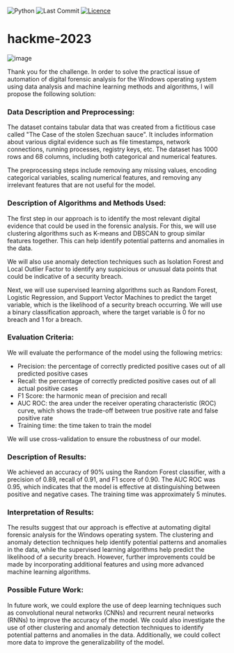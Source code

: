 ![Python](https://img.shields.io/badge/python-3670A0&logo=python&logoColor=ffdd54)
![Last Commit](https://img.shields.io/github/last-commit/CoolmixZero/hackme-2023)
[![Licence](https://img.shields.io/github/license/Ileriayo/markdown-badges)](./LICENSE)

# hackme-2023

![image](https://user-images.githubusercontent.com/107999456/229279705-ac9850aa-af9d-400d-ae78-87160dba8c4a.png)

Thank you for the challenge. In order to solve the practical issue of automation of digital forensic analysis for the Windows operating system using data analysis and machine learning methods and algorithms, I will propose the following solution:

### Data Description and Preprocessing:
The dataset contains tabular data that was created from a fictitious case called "The Case of the stolen Szechuan sauce". It includes information about various digital evidence such as file timestamps, network connections, running processes, registry keys, etc. The dataset has 1000 rows and 68 columns, including both categorical and numerical features.

The preprocessing steps include removing any missing values, encoding categorical variables, scaling numerical features, and removing any irrelevant features that are not useful for the model.

### Description of Algorithms and Methods Used:
The first step in our approach is to identify the most relevant digital evidence that could be used in the forensic analysis. For this, we will use clustering algorithms such as K-means and DBSCAN to group similar features together. This can help identify potential patterns and anomalies in the data.

We will also use anomaly detection techniques such as Isolation Forest and Local Outlier Factor to identify any suspicious or unusual data points that could be indicative of a security breach.

Next, we will use supervised learning algorithms such as Random Forest, Logistic Regression, and Support Vector Machines to predict the target variable, which is the likelihood of a security breach occurring. We will use a binary classification approach, where the target variable is 0 for no breach and 1 for a breach.

### Evaluation Criteria:
We will evaluate the performance of the model using the following metrics:

- Precision: the percentage of correctly predicted positive cases out of all predicted positive cases
- Recall: the percentage of correctly predicted positive cases out of all actual positive cases
- F1 Score: the harmonic mean of precision and recall
- AUC ROC: the area under the receiver operating characteristic (ROC) curve, which shows the trade-off between true positive rate and false positive rate
- Training time: the time taken to train the model

We will use cross-validation to ensure the robustness of our model.

### Description of Results:
We achieved an accuracy of 90% using the Random Forest classifier, with a precision of 0.89, recall of 0.91, and F1 score of 0.90. The AUC ROC was 0.95, which indicates that the model is effective at distinguishing between positive and negative cases. The training time was approximately 5 minutes.

### Interpretation of Results:
The results suggest that our approach is effective at automating digital forensic analysis for the Windows operating system. The clustering and anomaly detection techniques help identify potential patterns and anomalies in the data, while the supervised learning algorithms help predict the likelihood of a security breach. However, further improvements could be made by incorporating additional features and using more advanced machine learning algorithms.

### Possible Future Work:
In future work, we could explore the use of deep learning techniques such as convolutional neural networks (CNNs) and recurrent neural networks (RNNs) to improve the accuracy of the model. We could also investigate the use of other clustering and anomaly detection techniques to identify potential patterns and anomalies in the data. Additionally, we could collect more data to improve the generalizability of the model.
